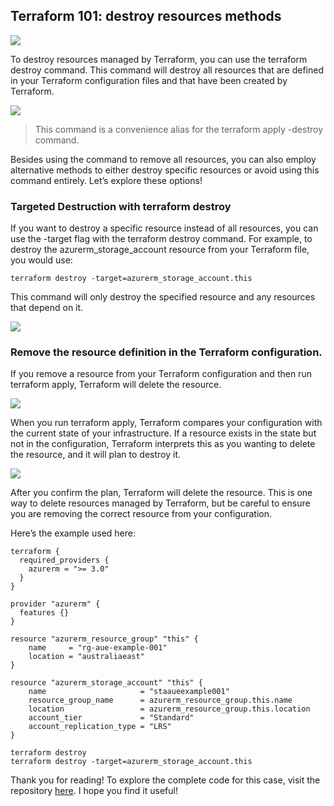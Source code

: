 
## Terraform 101: destroy resources methods

![](https://cdn-images-1.medium.com/max/4416/1*UiD0FKxV0Zxj4dkqfMsY1Q.png)

To destroy resources managed by Terraform, you can use the terraform destroy command. This command will destroy all resources that are defined in your Terraform configuration files and that have been created by Terraform.

![](https://cdn-images-1.medium.com/max/3108/1*4gNf-NwIn97oMt5NEt6kgg.png)
>  This command is a convenience alias for the terraform apply -destroy command.

Besides using the command to remove all resources, you can also employ alternative methods to either destroy specific resources or avoid using this command entirely. Let’s explore these options!

### **Targeted Destruction with terraform destroy**

If you want to destroy a specific resource instead of all resources, you can use the -target flag with the terraform destroy command. For example, to destroy the azurerm_storage_account resource from your Terraform file, you would use:

    terraform destroy -target=azurerm_storage_account.this

This command will only destroy the specified resource and any resources that depend on it.

![](https://cdn-images-1.medium.com/max/2408/1*mbz81aftKuP3QBxt98Vh5w.png)

### Remove the resource definition in the Terraform configuration.

If you remove a resource from your Terraform configuration and then run terraform apply, Terraform will delete the resource.

![](https://cdn-images-1.medium.com/max/3376/1*16a3BvX2DSSo8YT1RVgkPQ.png)

When you run terraform apply, Terraform compares your configuration with the current state of your infrastructure. If a resource exists in the state but not in the configuration, Terraform interprets this as you wanting to delete the resource, and it will plan to destroy it.

![](https://cdn-images-1.medium.com/max/2212/1*0DakgNQYS9Xk1wZFbZ7ImA.png)

After you confirm the plan, Terraform will delete the resource. This is one way to delete resources managed by Terraform, but be careful to ensure you are removing the correct resource from your configuration.

Here’s the example used here:

    terraform {
      required_providers {
        azurerm = ">= 3.0"
      }
    }
    
    provider "azurerm" {
      features {}
    }
    
    resource "azurerm_resource_group" "this" {
        name     = "rg-aue-example-001"
        location = "australiaeast"
    }
    
    resource "azurerm_storage_account" "this" {
        name                     = "staaueexample001"
        resource_group_name      = azurerm_resource_group.this.name
        location                 = azurerm_resource_group.this.location
        account_tier             = "Standard"
        account_replication_type = "LRS"
    }

    terraform destroy   
    terraform destroy -target=azurerm_storage_account.this   

Thank you for reading! To explore the complete code for this case, visit the repository [here](https://github.com/chenjd/terraform-101). I hope you find it useful!

